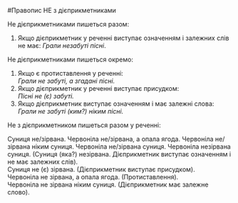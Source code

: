 #Правопис НЕ з дiєприкметниками


<span class="p1">Не</span> дiєприкметниками пишеться разом:

<ol>
<li>Якщо дiєприкметник у реченнi виступає означенням i залежних слiв не має: <i>Грали незабутi пiснi</i>.</li>
</ol>

<span class="p1">Не</span> дiєприкметниками пишеться окремо:

<ol>
<li> Якщо є протиставлення у реченнi:<br>
<i>Грали не забутi, а згаданi пiснi.</i></li>
<li> Якщо дiєприкметник у реченнi виступає присудком:<br>
<i>Пiснi не (є) забутi.</i></li>
<li> Якщо дiєприкметник виступає означенням i має залежнi слова:<br>
<i>Грали не забутi (ким?) нiким пiснi.</i></li>
</ol>


<quiz> 
    <question>
       <p>Не з дієприкметником пишеться разом у реченні:</p>
           <answer correct>Суниця не/зірвана.</answer>
           <answer>Червоніла не/зірвана, а опала ягода.</answer>
           <answer>Червоніла не/зірвана ніким суниця.</answer>
           <answer>Червоніла не/зірвана суниця.</answer>
      <explanation>
Червоніла незірвана суниця. (Суниця (яка?) незірвана. Дієприкметник виступає означенням і не має залежних слів).<br>
Суниця не (є) зірвана. (Дієприкметник виступає присудком).<br>
Червоніла не зірвана, а опала ягода. (Протиставлення).<br>
Червоніла не зірвана ніким суниця. (Дієприкметник має залежне слово).<br>
</explanation>
    </question>
</quiz> 

